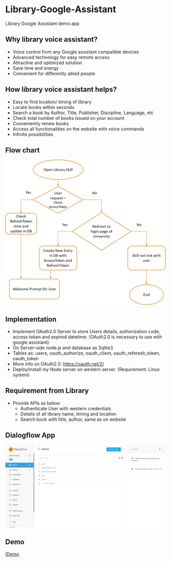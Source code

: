 # Library-Google-Assistant
Library Google Assistant demo app

## Why library voice assistant?

- Voice control from any Google assistant compatible devices
- Advanced technology for easy remote access
- Attractive and optimized solution
- Save time and energy
- Convenient for differently abled people

## How library voice assistant helps?

- Easy to find location/ timing of library 
- Locate books within seconds 
- Search a book by Author, Title, Publisher, Discipline, Language, etc
- Check total number of books issued on your account 
- Conveniently renew books
- Access all functionalities on the website with voice commands
- Infinite possibilities

## Flow chart

![Flow Chart](./flow-chart.png)

## Implementation	

- Implement OAuth2.0 Server to store Users details, authorization code, access token and expired datetime. (OAuth2.0 is necessary to use with google assistant)
- On Server-side node.js and database as Sqlite3
- Tables as: users, oauth_authorize, oauth_client, oauth_referesh_token, oauth_token
- More info on OAuth2.0: https://oauth.net/2/
- Deploy/install my Node server on western server. (Requirement: Linux system)

## Requirement from Library

- Provide APIs as below:
  - Authenticate User with western credentials
  - Details of all library name, timing and location
  - Search book with title, author, same as on website

## Dialogflow App

![Dialogflow](./Dialogflow.png)

## Demo

[!Demo](./demo.png)